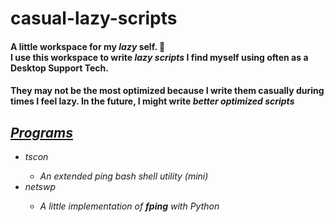 # casual-lazy-scripts

#### A little workspace for my <i>lazy</i> self. 🤽 <br /> I use this workspace to write <em>lazy scripts</em> I find myself using often as a Desktop Support Tech.

#### They may not be the most optimized because I write them casually during times I feel lazy. In the future, I might write <em>better optimized</m> scripts


## <b><u>Programs</u></b>
<ul>
    <li>tscon</li>
        <ul>
            <li>An extended ping <em>bash shell</em> utility (mini)</li>
        </ul>
    <li>netswp</li>
        <ul>
            <li>A little implementation of <b>fping</b> with <em>Python</em>
</ul>
